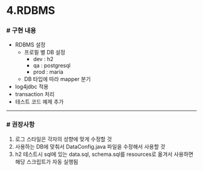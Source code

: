 # 4.RDBMS

### # 구현 내용
* RDBMS 설정
  * 프로필 별 DB 설정
    * dev : h2 
    * qa : postgresql
    * prod : maria 
  * DB 타입에 따라 mapper 분기
* log4jdbc 적용
* transaction 처리
* 테스트 코드 예제 추가
    
<hr/>

### # 권장사항
1. 로그 스타일은 각자의 성향에 맞게 수정할 것
2. 사용하는 DB에 맞춰서 DataConfig.java 파일을 수정해서 사용할 것
3. h2 테스트시 sql에 있는 data.sql, schema.sql를 resources로 옮겨서 사용하면 
해당 스크립트가 자동 실행됨


